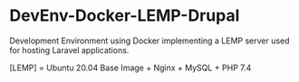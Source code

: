 # DevEnv-Docker-LEMP-Drupal

Development Environment using Docker implementing a LEMP server used for hosting Laravel applications.

[LEMP] = Ubuntu 20.04 Base Image + Nginx + MySQL + PHP 7.4 

